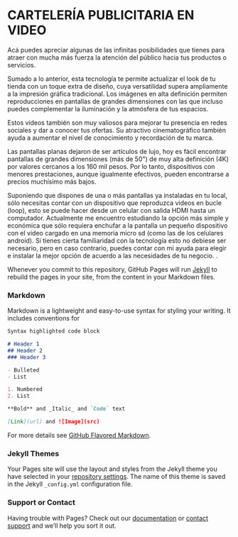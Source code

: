 # CARTELERÍA PUBLICITARIA EN VIDEO

Acá puedes apreciar algunas de las infinitas posibilidades que tienes para atraer con mucha más fuerza la atención del público hacia tus productos o servicios. 

Sumado a lo anterior, esta tecnología te permite actualizar el look de tu tienda con un toque extra de diseño, cuya versatilidad supera ampliamente a la impresión gráfica tradicional. Los imágenes en alta definición permiten reproducciones en pantallas de grandes dimensiones con las que incluso puedes complementar la iluminación y la atmósfera de tus espacios.

Estos videos también son muy valiosos para mejorar tu presencia en redes sociales y dar a conocer tus ofertas. Su atractivo cinematográfico también ayuda a aumentar el nivel de conocimiento y recordación de tu marca.

Las pantallas planas dejaron de ser artículos de lujo, hoy es fácil encontrar pantallas de grandes dimensiones (más de 50") de muy alta definición (4K) por valores cercanos a los 160 mil pesos. Por lo tanto, dispositivos con menores prestaciones, aunque igualmente efectivos, pueden encontrarse a precios muchísimo más bajos.

Suponiendo que dispones de una o más pantallas ya instaladas en tu local, sólo necesitas contar con un dispositivo que reproduzca videos en bucle (loop), esto se puede hacer desde un celular con salida HDMI hasta un computador. Actualmente me encuentro estudiando la opción más simple y económica que sólo requiera enchufar a la pantalla un pequeño dispositivo con el video cargado en una memoria micro sd (como las de los celulares android). Si tienes cierta familiaridad con la tecnología esto no debiese ser necesario, pero en caso contrario, puedes contar con mi ayuda para elegir e instalar la mejor opción de acuerdo a las necesidades de tu negocio.                    .

Whenever you commit to this repository, GitHub Pages will run [Jekyll](https://jekyllrb.com/) to rebuild the pages in your site, from the content in your Markdown files.

### Markdown

Markdown is a lightweight and easy-to-use syntax for styling your writing. It includes conventions for

```markdown
Syntax highlighted code block

# Header 1
## Header 2
### Header 3

- Bulleted
- List

1. Numbered
2. List

**Bold** and _Italic_ and `Code` text

[Link](url) and ![Image](src)
```

For more details see [GitHub Flavored Markdown](https://guides.github.com/features/mastering-markdown/).

### Jekyll Themes

Your Pages site will use the layout and styles from the Jekyll theme you have selected in your [repository settings](https://github.com/cbriones/motiongraphics/settings). The name of this theme is saved in the Jekyll `_config.yml` configuration file.

### Support or Contact

Having trouble with Pages? Check out our [documentation](https://help.github.com/categories/github-pages-basics/) or [contact support](https://github.com/contact) and we’ll help you sort it out.
